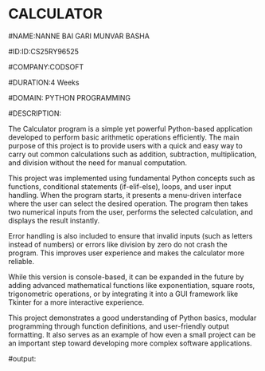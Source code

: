 # CALCULATOR
#NAME:NANNE BAI GARI MUNVAR BASHA

#ID:ID:CS25RY96525

#COMPANY:CODSOFT

#DURATION:4 Weeks

#DOMAIN: PYTHON PROGRAMMING

#DESCRIPTION:

The Calculator program is a simple yet powerful Python-based application developed to perform basic arithmetic operations efficiently. The main purpose of this project is to provide users with a quick and easy way to carry out common calculations such as addition, subtraction, multiplication, and division without the need for manual computation.

This project was implemented using fundamental Python concepts such as functions, conditional statements (if-elif-else), loops, and user input handling. When the program starts, it presents a menu-driven interface where the user can select the desired operation. The program then takes two numerical inputs from the user, performs the selected calculation, and displays the result instantly.

Error handling is also included to ensure that invalid inputs (such as letters instead of numbers) or errors like division by zero do not crash the program. This improves user experience and makes the calculator more reliable.

While this version is console-based, it can be expanded in the future by adding advanced mathematical functions like exponentiation, square roots, trigonometric operations, or by integrating it into a GUI framework like Tkinter for a more interactive experience.

This project demonstrates a good understanding of Python basics, modular programming through function definitions, and user-friendly output formatting. It also serves as an example of how even a small project can be an important step toward developing more complex software applications.

#output:

